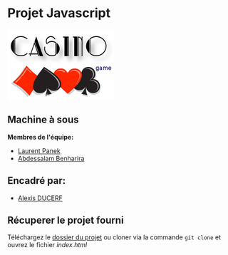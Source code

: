 # Projet Javascript

![Image](assets/images/casino.png)

## Machine à sous

**Membres de l'équipe:**
- [Laurent Panek](https://github.com/Laurent-PANEK)
- [Abdessalam Benharira](https://github.com/Abdessalam)

## Encadré par:
- [Alexis DUCERF](https://github.com/NideXTC)
## Récuperer le projet fourni

Téléchargez le [dossier du projet](https://github.com/Abdessalam98/Javascript_slot_machine/archive/master.zip) ou cloner via la commande `git clone` et ouvrez le fichier *index.html*


